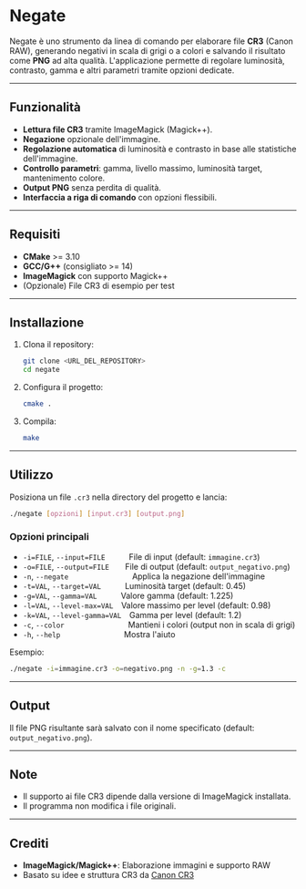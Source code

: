 # Negate

Negate è uno strumento da linea di comando per elaborare file **CR3** (Canon RAW), generando negativi in scala di grigi o a colori e salvando il risultato come **PNG** ad alta qualità. L'applicazione permette di regolare luminosità, contrasto, gamma e altri parametri tramite opzioni dedicate.

---

## Funzionalità

- **Lettura file CR3** tramite ImageMagick (Magick++).
- **Negazione** opzionale dell'immagine.
- **Regolazione automatica** di luminosità e contrasto in base alle statistiche dell'immagine.
- **Controllo parametri**: gamma, livello massimo, luminosità target, mantenimento colore.
- **Output PNG** senza perdita di qualità.
- **Interfaccia a riga di comando** con opzioni flessibili.

---

## Requisiti

- **CMake** >= 3.10
- **GCC/G++** (consigliato >= 14)
- **ImageMagick** con supporto Magick++
- (Opzionale) File CR3 di esempio per test

---

## Installazione

1. Clona il repository:
   ```bash
   git clone <URL_DEL_REPOSITORY>
   cd negate
   ```
2. Configura il progetto:
   ```bash
   cmake .
   ```
3. Compila:
   ```bash
   make
   ```

---

## Utilizzo

Posiziona un file `.cr3` nella directory del progetto e lancia:

```bash
./negate [opzioni] [input.cr3] [output.png]
```

### Opzioni principali

- `-i=FILE`, `--input=FILE`   File di input (default: `immagine.cr3`)
- `-o=FILE`, `--output=FILE`  File di output (default: `output_negativo.png`)
- `-n`, `--negate`        Applica la negazione dell'immagine
- `-t=VAL`, `--target=VAL`   Luminosità target (default: 0.45)
- `-g=VAL`, `--gamma=VAL`   Valore gamma (default: 1.225)
- `-l=VAL`, `--level-max=VAL` Valore massimo per level (default: 0.98)
- `-k=VAL`, `--level-gamma=VAL` Gamma per level (default: 1.2)
- `-c`, `--color`        Mantieni i colori (output non in scala di grigi)
- `-h`, `--help`        Mostra l'aiuto

Esempio:

```bash
./negate -i=immagine.cr3 -o=negativo.png -n -g=1.3 -c
```

---

## Output

Il file PNG risultante sarà salvato con il nome specificato (default: `output_negativo.png`).

---

## Note

- Il supporto ai file CR3 dipende dalla versione di ImageMagick installata.
- Il programma non modifica i file originali.

---

## Crediti

- **ImageMagick/Magick++**: Elaborazione immagini e supporto RAW
- Basato su idee e struttura CR3 da [Canon CR3](https://github.com/lclevy/canon_cr3)
